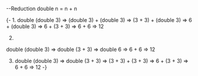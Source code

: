 --Reduction
double n = n + n

{-
1. 
double (double 3)
=> (double 3) + (double 3)
=> (3 + 3) + (double 3)
=> 6 + (double 3)
=> 6 + (3 + 3)
=> 6 + 6
=> 12

2.
double (double 3)
=> double (3 + 3)
=> double 6
=> 6 + 6
=> 12

3. double (double 3)
=> double (3 + 3)
=> (3 + 3) + (3 + 3)
=> 6 + (3 + 3)
=> 6 + 6
=> 12
-}
